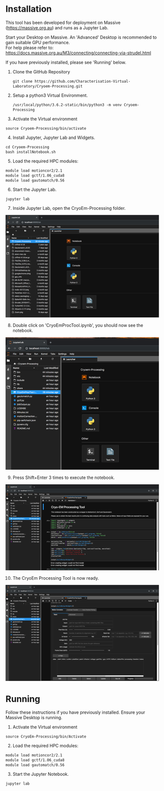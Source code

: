 # Installation

This tool has been developed for deployment on Massive (https://massive.org.au) and runs as a Jupyter Lab.

Start your Desktop on Massive.
An 'Advanced' Desktop is recommended to gain suitable GPU performance.  
For help please refer to: https://docs.massive.org.au/M3/connecting/connecting-via-strudel.html

If you have previously installed, please see 'Running' below.

1. Clone the GitHub Repository

    ```
    git clone https://github.com/Characterisation-Virtual-Laboratory/Cryoem-Processing.git
    ```

2. Setup a python3 Virtual Environment.

   ```
   /usr/local/python/3.6.2-static/bin/python3 -m venv Cryoem-Processing
   ```

3. Activate the Virtual environment

  ```
  source Cryoem-Processing/bin/activate
  ```

4. Install Jupyter, Jupyter Lab and Widgets.

  ```
  cd Cryoem-Processing
  bash installNotebook.sh
  ```

5. Load the required HPC modules:

  ```
  module load motioncor2/2.1
  module load gctf/1.06_cuda8
  module load gautomatch/0.56
  ```

6. Start the Jupyter Lab.

  ```
  jupyter lab
  ```

7. Inside Jupyter Lab, open the CryoEm-Processing folder.

  ![Image of Jupyter Lab](./images/selectCryoEm-Processing.png)

8. Double click on 'CryoEmProcTool.ipynb', you should now see the notebook.

  ![Image of open CryoEmProcTool.ipynb](./images/openCryoEmProcTool.png)

9. Press Shift+Enter 3 times to execute the notebook.

  ![Image of Notebook](./images/executeNotebook.png)

10. The CryoEm Processing Tool is now ready.

  ![Image of CryoEmProcTool](./images/readyForProcessing.png)

# Running

Follow these instructions if you have previously installed.
Ensure your Massive Desktop is running.

1. Activate the Virtual environment

  ```
  source CryoEm-Processing/bin/Activate
  ```

2. Load the required HPC modules:

  ```
  module load motioncor2/2.1
  module load gctf/1.06_cuda8
  module load gautomatch/0.56
  ```

3. Start the Jupyter Notebook.

  ```
  jupyter lab
  ```
